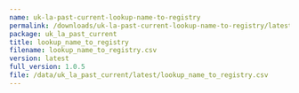 ```yaml
---
name: uk-la-past-current-lookup-name-to-registry
permalink: /downloads/uk-la-past-current-lookup-name-to-registry/latest
package: uk_la_past_current
title: lookup_name_to_registry
filename: lookup_name_to_registry.csv
version: latest
full_version: 1.0.5
file: /data/uk_la_past_current/latest/lookup_name_to_registry.csv
---
```

